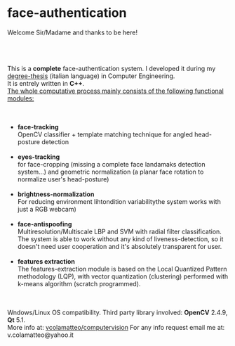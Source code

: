 # face-authentication

Welcome Sir/Madame and thanks to be here!
<br /><br /><br /><br />
<div algn="justfy">This is a <b>complete</b> face-authentication system.  
I developed it during my <a href="http://vcolamatteo.altervista.org/Resources/Tesi_Ing_VALERIO_COLAMATTEO_Sistema_di_FaceAuthentication_basato_su_Local__quantized_Pattern.pdf" target="_blank">degree-thesis</a> (italian language) in Computer Engineering. <br/>It is entrely written in <b>C++</b>. <br/>
<u>The whole computative process mainly consists of the following functional modules:</div></u>   
<br /><br />
<ul tye="disc">
<li><b>face-tracking</b></li> 
OpenCV classifier + template matching technique for angled head-posture detection
<br /><br />
<li><b>eyes-tracking</b></li> 
for face-cropping (missing a complete face landamaks detection system...) and geometric normalization  
(a planar face rotation to normalize user's head-posture)  
<br /><br />
<li><b>brightness-normalization</b></li>  
For reducing environment lihtondition variabilitythe system works with just a RGB webcam) 
<br /><br />
<li><b>face-antispoofing</b></li>  
Multiresolution/Multiscale LBP and SVM with radial filter classification.   
The system is able to work without any kind of liveness-detection, so it doesn't need user cooperation and it's
absolutely transparent for user.  
<br /><br />
<li><b>features extraction</b></li> 
The features-extraction module is based on the Local Quantized Pattern methodology (LQP), with vector
quantization (clustering) performed with k-means algorithm (scratch programmed).  
</ul>
<br /><br />
Wndows/Linux OS compatibility. Third party library involved: <b>OpenCV</b> 2.4.9, <b>Qt</b> 5.1. <br />
More info at: <a href="http://www.vcolamatteo.com/computervision" target="_blank">vcolamatteo/computervision</a>
For any info request email me at: v.colamatteo@yahoo.it
